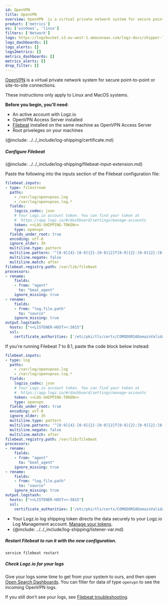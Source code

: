 ```yaml
---
id: OpenVPN
title: OpenVPN
overview: OpenVPN  is a virtual private network system for secure point-to-point or site-to-site connections.
product: ['metrics']
os: ['windows', 'linux']
filters: ['Network']
logo: https://logzbucket.s3.eu-west-1.amazonaws.com/logz-docs/shipper-logos/openvpn.png
logs_dashboards: []
logs_alerts: []
logs2metrics: []
metrics_dashboards: []
metrics_alerts: []
drop_filter: []
---
```


[OpenVPN](https://openvpn.net) is a virtual private network system for secure point-to-point or site-to-site connections.

These instructions only apply to Linux and MacOS systems.


**Before you begin, you'll need**: 

* An active account with Logz.io
* OpenVPN Access Server installed
* [Filebeat](https://www.elastic.co/guide/en/beats/filebeat/current/filebeat-installation.html) installed on the same machine as OpenVPN Access Server
* Root priveleges on your machines 

 
  

{@include: ../../_include/log-shipping/certificate.md}


##### Configure Filebeat

{@include: ../../_include/log-shipping/filebeat-input-extension.md}


Paste the following into the inputs section of the Filebeat configuration file:

   ```yaml
   filebeat.inputs:
   - type: filestream
     paths:
       - /var/log/openvpnas.log
       - /var/log/openvpnas.log.*
     fields:
       logzio_codec: json
       # Your Logz.io account token. You can find your token at
       #  https://app.logz.io/#/dashboard/settings/manage-accounts
       token: <<LOG-SHIPPING-TOKEN>>
       type: openvpn
     fields_under_root: true
     encoding: utf-8
     ignore_older: 3h
     multiline.type: pattern
     multiline.pattern: '^[0-9]{4}-[0-9]{2}-[0-9]{2}T[0-9]{2}:[0-9]{2}:[0-9]{2}\+[0-9]{4} \[\S+\]( {2,}| \})'
     multiline.negate: false
     multiline.match: after
   filebeat.registry.path: /var/lib/filebeat
   processors:
   - rename:
       fields:
       - from: "agent"
         to: "beat_agent"
       ignore_missing: true
   - rename:
       fields:
       - from: "log.file.path"
         to: "source"
       ignore_missing: true
   output.logstash:
     hosts: ["<<LISTENER-HOST>>:5015"]
     ssl:
       certificate_authorities: ['/etc/pki/tls/certs/COMODORSADomainValidationSecureServerCA.crt']
   ```

If you're running Filebeat 7 to 8.1, paste the code block below instead:

   ```yaml
   filebeat.inputs:
   - type: log
     paths:
       - /var/log/openvpnas.log
       - /var/log/openvpnas.log.*
     fields:
       logzio_codec: json
       # Your Logz.io account token. You can find your token at
       #  https://app.logz.io/#/dashboard/settings/manage-accounts
       token: <<LOG-SHIPPING-TOKEN>>
       type: openvpn
     fields_under_root: true
     encoding: utf-8
     ignore_older: 3h
     multiline.type: pattern
     multiline.pattern: '^[0-9]{4}-[0-9]{2}-[0-9]{2}T[0-9]{2}:[0-9]{2}:[0-9]{2}\+[0-9]{4} \[\S+\]( {2,}| \})'
     multiline.negate: false
     multiline.match: after
   filebeat.registry.path: /var/lib/filebeat
   processors:
   - rename:
       fields:
       - from: "agent"
         to: "beat_agent"
       ignore_missing: true
   - rename:
       fields:
       - from: "log.file.path"
         to: "source"
       ignore_missing: true
   output.logstash:
     hosts: ["<<LISTENER-HOST>>:5015"]
     ssl:
       certificate_authorities: ['/etc/pki/tls/certs/COMODORSADomainValidationSecureServerCA.crt']
   ```


  
   * Your Logz.io log shipping token directs the data securely to your Logz.io Log Management account. [Manage your tokens](https://app.logz.io/#/dashboard/settings/manage-tokens/shared).
   * {@include: ../../_include/log-shipping/listener-var.md}

##### Restart Filebeat to run it with the new configuration.
  
```shell
service filebeat restart
```

##### Check Logz.io for your logs

Give your logs some time to get from your system to ours, and then open [Open Search Dashboards](https://app.logz.io/#/dashboard/osd). You can filter for data of type `openvpn` to see the incoming OpenVPN logs.
  
If you still don't see your logs, see [Filebeat troubleshooting](https://docs.logz.io/shipping/log-sources/filebeat.html#troubleshooting).

  
